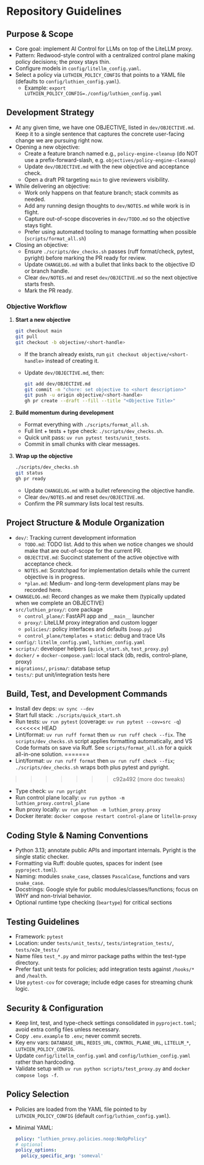 # Repository Guidelines

## Purpose & Scope

- Core goal: implement AI Control for LLMs on top of the LiteLLM proxy.
- Pattern: Redwood-style control with a centralized control plane making policy decisions; the proxy stays thin.
- Configure models in `config/litellm_config.yaml`.
- Select a policy via `LUTHIEN_POLICY_CONFIG` that points to a YAML file (defaults to `config/luthien_config.yaml`).
  - Example: `export LUTHIEN_POLICY_CONFIG=./config/luthien_config.yaml`

## Development Strategy

- At any given time, we have one OBJECTIVE, listed in `dev/OBJECTIVE.md`. Keep it to a single sentence that captures the concrete user-facing change we are pursuing right now.
- Opening a new objective:
  - Create a feature branch named e.g., `policy-engine-cleanup` (do NOT use a prefix-forward-slash, e.g. `objectives/policy-engine-cleanup`)
  - Update `dev/OBJECTIVE.md` with the new objective and acceptance check.
  - Open a draft PR targeting `main` to give reviewers visibility.
- While delivering an objective:
  - Work only happens on that feature branch; stack commits as needed.
  - Add any running design thoughts to `dev/NOTES.md` while work is in flight.
  - Capture out-of-scope discoveries in `dev/TODO.md` so the objective stays tight.
  - Prefer using automated tooling to manage formatting when possible (`scripts/format_all.sh`)
- Closing an objective:
  - Ensure `./scripts/dev_checks.sh` passes (ruff format/check, pytest, pyright) before marking the PR ready for review.
  - Update `CHANGELOG.md` with a bullet that links back to the objective ID or branch handle.
  - Clear `dev/NOTES.md` and reset `dev/OBJECTIVE.md` so the next objective starts fresh.
  - Mark the PR ready.

### Objective Workflow

1. **Start a new objective**

   ```bash
   git checkout main
   git pull
   git checkout -b objective/<short-handle>
   ```

   - If the branch already exists, run `git checkout objective/<short-handle>` instead of creating it.
   - Update `dev/OBJECTIVE.md`, then:

     ```bash
     git add dev/OBJECTIVE.md
     git commit -m "chore: set objective to <short description>"
     git push -u origin objective/<short-handle>
     gh pr create --draft --fill --title "<Objective Title>"
     ```

2. **Build momentum during development**

   - Format everything with `./scripts/format_all.sh`.
   - Full lint + tests + type check: `./scripts/dev_checks.sh`.
   - Quick unit pass: `uv run pytest tests/unit_tests`.
   - Commit in small chunks with clear messages.

3. **Wrap up the objective**

   ```bash
   ./scripts/dev_checks.sh
   git status
   gh pr ready
   ```

   - Update `CHANGELOG.md` with a bullet referencing the objective handle.
   - Clear `dev/NOTES.md` and reset `dev/OBJECTIVE.md`.
   - Confirm the PR summary lists local test results.

## Project Structure & Module Organization

- `dev/`: Tracking current development information
  - `TODO.md`: TODO list. Add to this when we notice changes we should make that are out-of-scope for the current PR.
  - `OBJECTIVE.md`: Succinct statement of the active objective with acceptance check.
  - `NOTES.md`: Scratchpad for implementation details while the current objective is in progress.
  - `*plan.md`: Medium- and long-term development plans may be recorded here.
- `CHANGELOG.md`: Record changes as we make them (typically updated when we complete an OBJECTIVE)
- `src/luthien_proxy/`: core package
  - `control_plane/`: FastAPI app and `__main__` launcher
  - `proxy/`: LiteLLM proxy integration and custom logger
  - `policies/`: policy interfaces and defaults (`noop.py`)
  - `control_plane/templates` + `static`: debug and trace UIs
- `config/`: `litellm_config.yaml`, `luthien_config.yaml`
- `scripts/`: developer helpers (`quick_start.sh`, `test_proxy.py`)
- `docker/` + `docker-compose.yaml`: local stack (db, redis, control-plane, proxy)
- `migrations/`, `prisma/`: database setup
- `tests/`: put unit/integration tests here

## Build, Test, and Development Commands

- Install dev deps: `uv sync --dev`
- Start full stack: `./scripts/quick_start.sh`
- Run tests: `uv run pytest` (coverage: `uv run pytest --cov=src -q`)
<<<<<<< HEAD
- Lint/format: `uv run ruff format` then `uv run ruff check --fix`. The `scripts/dev_checks.sh` script applies formatting automatically, and VS Code formats on save via Ruff. See `scripts/format_all.sh` for a quick all-in-one solution.
=======
- Lint/format: `uv run ruff format` then `uv run ruff check --fix`; `./scripts/dev_checks.sh` wraps both plus pytest and pyright.
>>>>>>> c92a492 (more doc tweaks)
- Type check: `uv run pyright`
- Run control plane locally: `uv run python -m luthien_proxy.control_plane`
- Run proxy locally: `uv run python -m luthien_proxy.proxy`
- Docker iterate: `docker compose restart control-plane` or `litellm-proxy`


## Coding Style & Naming Conventions

- Python 3.13; annotate public APIs and important internals. Pyright is the single static checker.
- Formatting via Ruff: double quotes, spaces for indent (see `pyproject.toml`).
- Naming: modules `snake_case`, classes `PascalCase`, functions and vars `snake_case`.
- Docstrings: Google style for public modules/classes/functions; focus on WHY and non-trivial behavior.
- Optional runtime type checking (`beartype`) for critical sections

## Testing Guidelines

- Framework: `pytest`
- Location: under `tests/unit_tests/`, `tests/integration_tests/`, `tests/e2e_tests/`
- Name files `test_*.py` and mirror package paths within the test-type directory.
- Prefer fast unit tests for policies; add integration tests against `/hooks/*` and `/health`.
- Use `pytest-cov` for coverage; include edge cases for streaming chunk logic.

## Security & Configuration

- Keep lint, test, and type-check settings consolidated in `pyproject.toml`; avoid extra config files unless necessary.
- Copy `.env.example` to `.env`; never commit secrets.
- Key env vars: `DATABASE_URL`, `REDIS_URL`, `CONTROL_PLANE_URL`, `LITELLM_*`, `LUTHIEN_POLICY_CONFIG`.
- Update `config/litellm_config.yaml` and `config/luthien_config.yaml` rather than hardcoding.
- Validate setup with `uv run python scripts/test_proxy.py` and `docker compose logs -f`.

## Policy Selection

- Policies are loaded from the YAML file pointed to by `LUTHIEN_POLICY_CONFIG` (default `config/luthien_config.yaml`).
- Minimal YAML:

  ```yaml
  policy: "luthien_proxy.policies.noop:NoOpPolicy"
  # optional
  policy_options:
    policy_specific_arg: 'someval'
  ```
